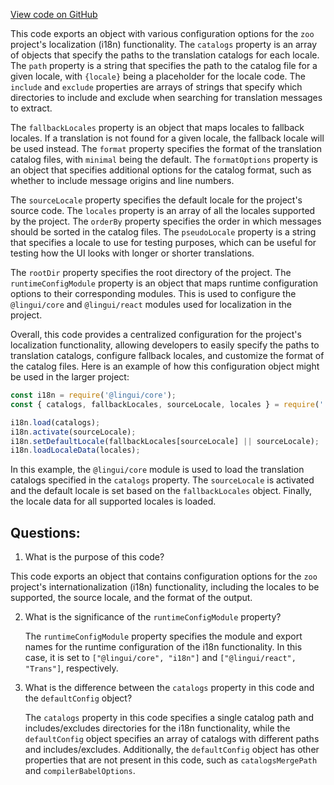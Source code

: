 [View code on GitHub](zoo-labs/zoo/blob/master/core/lingui.config.js)

This code exports an object with various configuration options for the `zoo` project's localization (i18n) functionality. The `catalogs` property is an array of objects that specify the paths to the translation catalogs for each locale. The `path` property is a string that specifies the path to the catalog file for a given locale, with `{locale}` being a placeholder for the locale code. The `include` and `exclude` properties are arrays of strings that specify which directories to include and exclude when searching for translation messages to extract. 

The `fallbackLocales` property is an object that maps locales to fallback locales. If a translation is not found for a given locale, the fallback locale will be used instead. The `format` property specifies the format of the translation catalog files, with `minimal` being the default. The `formatOptions` property is an object that specifies additional options for the catalog format, such as whether to include message origins and line numbers. 

The `sourceLocale` property specifies the default locale for the project's source code. The `locales` property is an array of all the locales supported by the project. The `orderBy` property specifies the order in which messages should be sorted in the catalog files. The `pseudoLocale` property is a string that specifies a locale to use for testing purposes, which can be useful for testing how the UI looks with longer or shorter translations. 

The `rootDir` property specifies the root directory of the project. The `runtimeConfigModule` property is an object that maps runtime configuration options to their corresponding modules. This is used to configure the `@lingui/core` and `@lingui/react` modules used for localization in the project. 

Overall, this code provides a centralized configuration for the project's localization functionality, allowing developers to easily specify the paths to translation catalogs, configure fallback locales, and customize the format of the catalog files. Here is an example of how this configuration object might be used in the larger project:

```javascript
const i18n = require('@lingui/core');
const { catalogs, fallbackLocales, sourceLocale, locales } = require('./zoo');

i18n.load(catalogs);
i18n.activate(sourceLocale);
i18n.setDefaultLocale(fallbackLocales[sourceLocale] || sourceLocale);
i18n.loadLocaleData(locales);
```

In this example, the `@lingui/core` module is used to load the translation catalogs specified in the `catalogs` property. The `sourceLocale` is activated and the default locale is set based on the `fallbackLocales` object. Finally, the locale data for all supported locales is loaded.
## Questions: 
 1. What is the purpose of this code?
   
   This code exports an object that contains configuration options for the `zoo` project's internationalization (i18n) functionality, including the locales to be supported, the source locale, and the format of the output.

2. What is the significance of the `runtimeConfigModule` property?
   
   The `runtimeConfigModule` property specifies the module and export names for the runtime configuration of the i18n functionality. In this case, it is set to `["@lingui/core", "i18n"]` and `["@lingui/react", "Trans"]`, respectively.

3. What is the difference between the `catalogs` property in this code and the `defaultConfig` object?
   
   The `catalogs` property in this code specifies a single catalog path and includes/excludes directories for the i18n functionality, while the `defaultConfig` object specifies an array of catalogs with different paths and includes/excludes. Additionally, the `defaultConfig` object has other properties that are not present in this code, such as `catalogsMergePath` and `compilerBabelOptions`.
